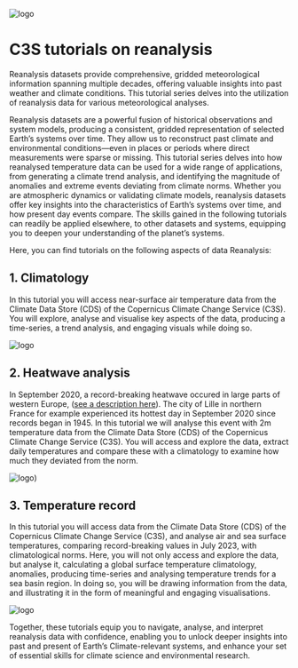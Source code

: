 ![logo](https://climate.copernicus.eu/sites/default/files/custom-uploads/branding/LogoLine_horizon_C3S.png)

# C3S tutorials on reanalysis

Reanalysis datasets provide comprehensive, gridded meteorological information spanning multiple decades, offering valuable insights into past weather and climate conditions. This tutorial series delves into the utilization of reanalysis data for various meteorological analyses.

Reanalysis datasets are a powerful fusion of historical observations and system models, producing a consistent, gridded representation of selected Earth’s systems over time. They allow us to reconstruct past climate and environmental conditions—even in places or periods where direct measurements were sparse or missing. This tutorial series delves into how reanalysed temperature data can be used for a wide range of applications, from generating a climate trend analysis, and identifying the magnitude of anomalies and extreme events deviating from climate norms. Whether you are atmospheric dynamics or validating climate models, reanalysis datasets offer key insights into the characteristics of Earth’s systems over time, and how present day events compare. The skills gained in the following tutorials can readily be applied elsewhere, to other datasets and systems, equipping you to deepen your understanding of the planet’s systems. 

Here, you can find tutorials on the following aspects of data Reanalysis:


## 1. Climatology

In this tutorial you will access near-surface air temperature data from the Climate Data Store (CDS) of the Copernicus Climate Change Service (C3S). You will explore, analyse and visualise key aspects of the data, producing a time-series, a trend analysis, and engaging visuals while doing so.

![logo](./img/climatology_banner.png)


## 2. Heatwave analysis

In September 2020, a record-breaking heatwave occured in large parts of western Europe, ([see a description here](https://climate.copernicus.eu/september-brings-record-breaking-warm-temperatures-and-low-sea-ice)). The city of Lille in northern France for example experienced its hottest day in September 2020 since records began in 1945. In this tutorial we will analyse this event with 2m temperature data from the Climate Data Store (CDS) of the Copernicus Climate Change Service (C3S). You will access and explore the data, extract daily temperatures and compare these with a climatology to examine how much they deviated from the norm.

![logo](./img/Temp_records_banner.png))


## 3. Temperature record

In this tutorial you will access data from the Climate Data Store (CDS) of the Copernicus Climate Change Service (C3S), and analyse air and sea surface temperatures, comparing record-breaking values in July 2023, with climatological norms. Here, you will not only access and explore the data, but analyse it, calculating a global surface temperature climatology, anomalies, producing time-series and analysing temperature trends for a sea basin region. In doing so, you will be drawing information from the data, and illustrating it in the form of meaningful and engaging visualisations.

![logo](img/reanalysis-temp-record-000.png)


Together, these tutorials equip you to navigate, analyse, and interpret reanalysis data with confidence, enabling you to unlock deeper insights into past and present of Earth’s Climate-relevant systems, and enhance your set of essential skills for climate science and environmental research.
   
